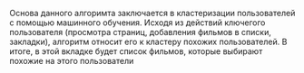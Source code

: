 Основа данного алгоримта заключается в кластеризации пользователей с помощью машинного обучения. Исходя из действий ключегого пользователя (просмотра страниц, добавления фильмов в списки, закладки), алгоритм относит его к кластеру похожих пользователей. В итоге, в этой вкладке будет список фильмов, которые выбирают похожие на этого пользователи 
